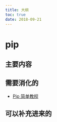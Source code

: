 ```yaml
---
title: 大纲
toc: true
date: 2018-09-21
---
```

# pip



## 主要内容



## 需要消化的

- [Pip 简单教程](https://www.twle.cn/go/pip?p=1)

## 可以补充进来的
